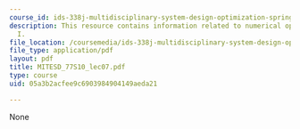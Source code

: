 ```yaml
---
course_id: ids-338j-multidisciplinary-system-design-optimization-spring-2010
description: This resource contains information related to numerical optimization
  I.
file_location: /coursemedia/ids-338j-multidisciplinary-system-design-optimization-spring-2010/05a3b2acfee9c6903984904149aeda21_MITESD_77S10_lec07.pdf
file_type: application/pdf
layout: pdf
title: MITESD_77S10_lec07.pdf
type: course
uid: 05a3b2acfee9c6903984904149aeda21

---
```

None
